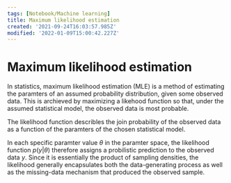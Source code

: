 ```yaml
---
tags: [Notebook/Machine learning]
title: Maximum likelihood estimation
created: '2021-09-24T16:03:57.985Z'
modified: '2022-01-09T15:00:42.227Z'
---
```


# Maximum likelihood estimation

In statistics, maximum likelihood estimation (MLE) is a method of estimating the paramters of an assumed probability distribution, given some observed data. This is archieved by maximizing a likehood function so that, under the assumed statistical model, the observed data is most probable.

The likelihood function describles the join probability of the observed data as a function of the paramters of the chosen statistical model.

In each specific paramter value $\theta$ in the paramter space, the likelihood function $p(y|\theta)$ therefore assigns a probilistic prediction to the observed data $y$. Since it is essentially the product of sampling densities, the likelihood generally encapsulates both the data-generating process as well as the missing-data mechanism that produced the observed sample.
